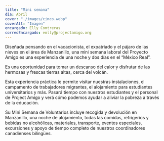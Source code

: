 ```yaml
---
title: "Mini semana"
dia: Abril
cover: "./images/cinco.webp"
coverAlt: "Imagen"
encargado: Elly Contreras
correoEncargado: enlly@projectamigo.org
---
```


Diseñada pensando en el vacacionista, el expatriado y el pájaro de las nieves en el área de Manzanillo, una mini semana laboral del Proyecto Amigo es una experiencia de una noche y dos días en el “México Real”.

Es una oportunidad para tomar un descanso del calor y disfrutar de las hermosas y frescas tierras altas, cerca del volcán.

Esta experiencia práctica le permite visitar nuestras instalaciones, el campamento de trabajadores migrantes, el alojamiento para estudiantes universitarios y más. Pasará tiempo con nuestros estudiantes y el personal de Project Amigo y verá cómo podemos ayudar a aliviar la pobreza a través de la educación.

Su Mini Semana de Voluntarios incluye recogida y devolución en Manzanillo, una noche de alojamiento, todas las comidas, refrigerios y bebidas no alcohólicas, materiales, transporte, eventos especiales, excursiones y apoyo de tiempo completo de nuestros coordinadores canadienses bilingües.
